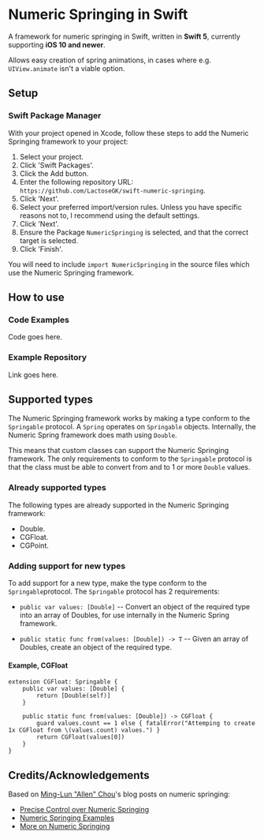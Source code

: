 # Numeric Springing in Swift
A framework for numeric springing in Swift, written in **Swift 5**, currently supporting **iOS 10 and newer**.

Allows easy creation of spring animations, in cases where e.g. `UIView.animate` isn't a viable option.

## Setup
### Swift Package Manager
With your project opened in Xcode, follow these steps to add the Numeric Springing framework to your project:
1. Select your project.
2. Click 'Swift Packages'.
3. Click the Add button.
4. Enter the following repository URL: `https://github.com/LactoseGK/swift-numeric-springing`.
5. Click 'Next'.
6. Select your preferred import/version rules. Unless you have specific reasons not to, I recommend using the default settings.
7. Click 'Next'.
8. Ensure the Package `NumericSpringing` is selected, and that the correct target is selected.
9. Click 'Finish'.

You will need to include `import NumericSpringing` in the source files which use the Numeric Springing framework.

## How to use
### Code Examples
Code goes here.
### Example Repository
Link goes here.

## Supported types
The Numeric Springing framework works by making a type conform to the `Springable` protocol. A `Spring` operates on `Springable` objects. Internally, the Numeric Spring framework does math using `Double`.

This means that custom classes can support the Numeric Springing framework. The only requirements to conform to the `Springable` protocol is that the class must be able to convert from and to 1 or more `Double` values.

### Already supported types
The following types are already supported in the Numeric Springing framework:
* Double.
* CGFloat.
* CGPoint.

### Adding support for new types
To add support for a new type, make the type conform to the `Springable`protocol. The `Springable` protocol has 2 requirements:
* `public var values: [Double]` -- Convert an object of the required type into an array of Doubles, for use internally in the Numeric Spring framework.

* `public static func from(values: [Double]) -> T` -- Given an array of Doubles, create an object of the required type.

#### Example, CGFloat
```
extension CGFloat: Springable {
    public var values: [Double] {
        return [Double(self)]
    }

    public static func from(values: [Double]) -> CGFloat {
        guard values.count == 1 else { fatalError("Attemping to create 1x CGFloat from \(values.count) values.") }
        return CGFloat(values[0])
    }
}
```

## Credits/Acknowledgements
Based on [Ming-Lun "Allen" Chou](https://github.com/TheAllenChou)'s blog posts on numeric springing:
* [Precise Control over Numeric Springing](http://allenchou.net/2015/04/game-math-precise-control-over-numeric-springing/)
* [Numeric Springing Examples](http://allenchou.net/2015/04/game-math-numeric-springing-examples/)
* [More on Numeric Springing](http://allenchou.net/2015/04/game-math-more-on-numeric-springing/)
